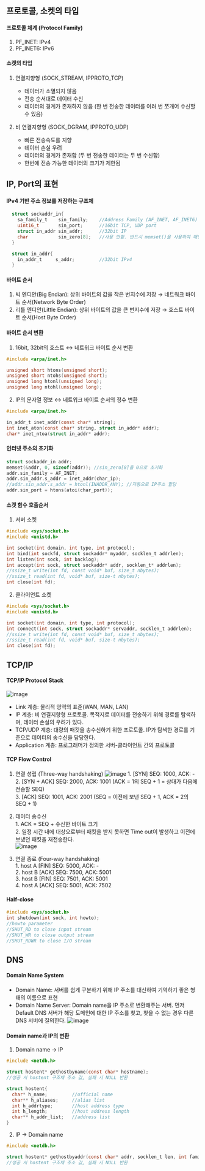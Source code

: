 

## 프로토콜, 소켓의 타입

#### 프로토콜 체계 (Protocol Family)
  1. PF_INET: IPv4
  2. PF_INET6: IPv6

#### 소켓의 타입
  1. 연결지향형 (SOCK_STREAM, IPPROTO_TCP)
     * 데이터가 소멸되지 않음
     * 전송 순서대로 데이터 수신
     * 데이터의 경계가 존재하지 않음 (한 번 전송한 데이터를 여러 번 쪼개어 수신할 수 있음)
     
  2. 비 연결지향형 (SOCK_DGRAM, IPPROTO_UDP)
     * 빠른 전송속도를 지향
     * 데이터 손실 우려
     * 데이터의 경계가 존재함 (두 번 전송한 데이터는 두 번 수신함)
     * 한번에 전송 가능한 데이터의 크기가 제한됨


## IP, Port의 표현

#### IPv4 기반 주소 정보를 저장하는 구조체
```C
  struct sockaddr_in{
    sa_family_t    sin_family;    //Address Family (AF_INET, AF_INET6)
    uint16_t       sin_port;      //16bit TCP, UDP port
    struct in_addr sin_addr;      //32bit IP
    char           sin_zero[8];   //사용 안함. 반드시 memset()을 사용하여 해당 구조체 초기화
  }
```
```C
  struct in_addr{
    in_addr_t     s_addr;         //32bit IPv4
  }
```

#### 바이트 순서
  1. 빅 엔디안(Big Endian): 상위 바이트의 값을 작은 번지수에 저장 → 네트워크 바이트 순서(Network Byte Order)
  2. 리틀 엔디안(Little Endian): 상위 바이트의 값을 큰 번지수에 저장 → 호스트 바이트 순서(Host Byte Order)

#### 바이트 순서 변환
  1. 16bit, 32bit의 호스트 ↔ 네트워크 바이트 순서 변환
```C
#include <arpa/inet.h>

unsigned short htons(unsigned short);
unsigned short ntohs(unsigned short);
unsigned long htonl(unsigned long);
unsigned long ntohl(unsigned long);
```

  2. IP의 문자열 정보 ↔ 네트워크 바이트 순서의 정수 변환
```C
#include <arpa/inet.h>

in_addr_t inet_addr(const char* string);
int inet_aton(const char* string, struct in_addr* addr);
char* inet_ntoa(struct in_addr* addr);
```

#### 인터넷 주소의 초기화
```C
struct sockaddr_in addr;
memset(&addr, 0, sizeof(addr)); //sin_zero[8]을 0으로 초기화
addr.sin_family = AF_INET;
addr.sin_addr.s_addr = inet_addr(char_ip);
//addr.sin_addr.s_addr = htonl(INADDR_ANY); //자동으로 IP주소 할당
addr.sin_port = htons(atoi(char_port));
```

#### 소켓 함수 호출순서
  1. 서버 소켓
```C
#include <sys/socket.h>
#include <unistd.h>

int socket(int domain, int type, int protocol);
int bind(int sockfd, struct sockaddr* myaddr, socklen_t addrlen);
int listen(int sock, int backlog);
int accept(int sock, struct sockaddr* addr, socklen_t* addrlen);
//ssize_t write(int fd, const void* buf, size_t nbytes);
//ssize_t read(int fd, void* buf, size-t nbytes);
int close(int fd);
```

  2. 클라이언트 소켓
```C
#include <sys/socket.h>
#include <unistd.h>

int socket(int domain, int type, int protocol);
int connect(int sock, struct sockaddr* servaddr, socklen_t addrlen);
//ssize_t write(int fd, const void* buf, size_t nbytes);
//ssize_t read(int fd, void* buf, size-t nbytes);
int close(int fd);
```


## TCP/IP

#### TCP/IP Protocol Stack
![image](https://user-images.githubusercontent.com/55453184/164879633-79713ba8-2cd4-462d-8151-64281962da23.png)
  * Link 계층: 물리적 영역의 표준(WAN, MAN, LAN)
  * IP 계층: 비 연결지향형 프로토콜. 목적지로 데이터를 전송하기 위해 경로를 탐색하며, 데이터 손실의 우려가 있다.
  * TCP/UDP 계층: 대량의 패킷을 송수신하기 위한 프로토콜. IP가 탐색한 경로를 기준으로 데이터의 송수신을 담당한다.
  * Application 계층: 프로그래머가 정의한 서버-클라이언트 간의 프로토콜

#### TCP Flow Control
  1. 연결 성립 (Three-way handshaking)
  ![image](https://user-images.githubusercontent.com/55453184/164881756-49b93f86-dede-4758-abcb-e3f26ad8d122.png)
    1. [SYN] SEQ: 1000, ACK: -   
    2. [SYN + ACK] SEQ: 2000, ACK: 1001 (ACK = 1의 SEQ + 1 = 상대가 다음에 전송할 SEQ)   
    3. [ACK] SEQ: 1001, ACK: 2001 (SEQ = 이전에 보낸 SEQ + 1, ACK = 2의 SEQ + 1)   
    
  2. 데이터 송수신   
    1. ACK = SEQ + 수신한 바이트 크기   
    2. 일정 시간 내에 대상으로부터 패킷을 받지 못하면 Time out이 발생하고 이전에 보냈던 패킷을 재전송한다.   
    ![image](https://user-images.githubusercontent.com/55453184/164882684-409de9a2-2d15-4dc1-9b0f-ad7560895113.png)

  3. 연결 종료 (Four-way handshaking)   
    1. host A [FIN] SEQ: 5000, ACK: -   
    2. host B [ACK] SEQ: 7500, ACK: 5001   
    3. host B [FIN] SEQ: 7501, ACK: 5001   
    4. host A [ACK] SEQ: 5001, ACK: 7502   

#### Half-close
```C
#include <sys/socket.h>
int shutdown(int sock, int howto);
//howto parameter
//SHUT_RD to close input stream
//SHUT_WR to close output stream
//SHUT_RDWR to close I/O stream
```


## DNS
#### Domain Name System
  * Domain Name: 서버를 쉽게 구분하기 위해 IP 주소를 대신하여 기억하기 좋은 형태의 이름으로 표현
  * Domain Name Server: Domain name을 IP 주소로 변환해주는 서버. 먼저 Default DNS 서버가 해당 도메인에 대한 IP 주소를 찾고,
                        찾을 수 없는 경우 다른 DNS 서버에 질의한다.
![image](https://user-images.githubusercontent.com/55453184/165026500-96b7143e-7bb1-45cd-8d6c-3201ad1c661e.png)

#### Domain name과 IP의 변환
  1. Domain name → IP
```C
#include <netdb.h>

struct hostent* gethostbyname(const char* hostname);
//성공 시 hostent 구조체 주소 값, 실패 시 NULL 반환
```
```C
struct hostent{
  char* h_name;         //official name
  char** h_aliases;     //alias list
  int h_addrtype;       //host address type
  int h_length;         //host address length
  char** h_addr_list;   //address list
}
```

2. IP → Domain name
```C
#include <netdb.h>

struct hostent* gethostbyaddr(const char* addr, socklen_t len, int family);
//성공 시 hostent 구조체 주소 값, 실패 시 NULL 반환
```
